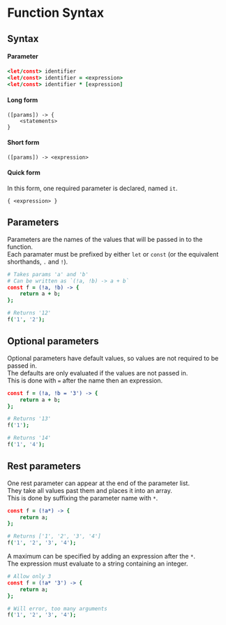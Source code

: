 # Function Syntax

## Syntax

#### Parameter

```coffeescript
<let/const> identifier
<let/const> identifier = <expression>
<let/const> identifier * [expression]
```

#### Long form

```coffescript
([params]) -> {
    <statements>
}
```

#### Short form

```coffescript
([params]) -> <expression>
```

#### Quick form

In this form, one required parameter is declared, named `it`.  

```coffescript
{ <expression> }
```

## Parameters

Parameters are the names of the values that will be passed in to the function.  
Each paramater must be prefixed by either `let` or `const` (or the equivalent shorthands, `.` and `!`).  

```coffeescript
# Takes params 'a' and 'b'
# Can be written as `(!a, !b) -> a + b`
const f = (!a, !b) -> {
    return a + b;
};

# Returns '12'
f('1', '2');
```

## Optional parameters

Optional parameters have default values, so values are not required to be passed in.  
The defaults are only evaluated if the values are not passed in.  
This is done with `=` after the name then an expression.  

```coffeescript
const f = (!a, !b = '3') -> {
    return a + b;
};

# Returns '13'
f('1');

# Returns '14'
f('1', '4');
```

## Rest parameters

One rest parameter can appear at the end of the parameter list.  
They take all values past them and places it into an array.  
This is done by suffixing the parameter name with `*`.  

```coffeescript
const f = (!a*) -> {
    return a;
};

# Returns ['1', '2', '3', '4']
f('1', '2', '3', '4');
```

A maximum can be specified by adding an expression after the `*`.  
The expression must evaluate to a string containing an integer.  

```coffeescript
# Allow only 3
const f = (!a* '3') -> {
    return a;
};

# Will error, too many arguments
f('1', '2', '3', '4');
```

